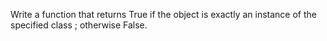 Write a function that returns True if the object is exactly an instance of the specified class ; otherwise False.
